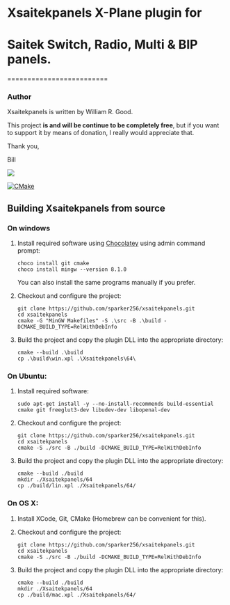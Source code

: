 # Xsaitekpanels X-Plane plugin for
# Saitek Switch, Radio, Multi & BIP panels.
=========================

### Author
Xsaitekpanels is written by William R. Good.

This project **is and will be continue to be completely free**, but if you want to support it by means of donation, I really would appreciate that.

Thank you,

Bill

[![](https://www.paypal.com/en_US/i/btn/btn_donateCC_LG.gif)](https://www.paypal.com/cgi-bin/webscr?cmd=_donations&business=JZG2ALMZQZYNG&lc=US&item_name=Xsaitekpanels&currency_code=USD&bn=PP%2dDonationsBF%3abtn_donateCC_LG%2egif%3aNonHosted)



[![CMake](https://github.com/sparker256/xsaitekpanels/actions/workflows/cmake.yml/badge.svg)](https://github.com/sparker256/xsaitekpanels/actions/workflows/cmake.yml)



## Building Xsaitekpanels from source

### On windows

1.  Install required software using [Chocolatey](https://chocolatey.org/) using admin command prompt:

    ```
    choco install git cmake
    choco install mingw --version 8.1.0
    ```

    You can also install the same programs manually if you prefer.

2.  Checkout and configure the project:

    ```
    git clone https://github.com/sparker256/xsaitekpanels.git
    cd xsaitekpanels
    cmake -G "MinGW Makefiles" -S .\src -B .\build -DCMAKE_BUILD_TYPE=RelWithDebInfo
    ```

3.  Build the project and copy the plugin DLL into the appropriate directory:

    ```
    cmake --build .\build
    cp .\build\win.xpl .\Xsaitekpanels\64\
    ```

### On Ubuntu:

1. Install required software:

   ```
   sudo apt-get install -y --no-install-recommends build-essential cmake git freeglut3-dev libudev-dev libopenal-dev

   ```

2. Checkout and configure the project:

   ```
   git clone https://github.com/sparker256/xsaitekpanels.git
   cd xsaitekpanels
   cmake -S ./src -B ./build -DCMAKE_BUILD_TYPE=RelWithDebInfo
   ```

3. Build the project and copy the plugin DLL into the appropriate directory:

   ```
   cmake --build ./build
   mkdir ./Xsaitekpanels/64
   cp ./build/lin.xpl ./Xsaitekpanels/64/
   ```

### On OS X:

1. Install XCode, Git, CMake (Homebrew can be convenient for this).

2. Checkout and configure the project:

   ```
   git clone https://github.com/sparker256/xsaitekpanels.git
   cd xsaitekpanels
   cmake -S ./src -B ./build -DCMAKE_BUILD_TYPE=RelWithDebInfo
   ```

3. Build the project and copy the plugin DLL into the appropriate directory:

   ```
   cmake --build ./build
   mkdir ./Xsaitekpanels/64
   cp ./build/mac.xpl ./Xsaitekpanels/64/
   ```
